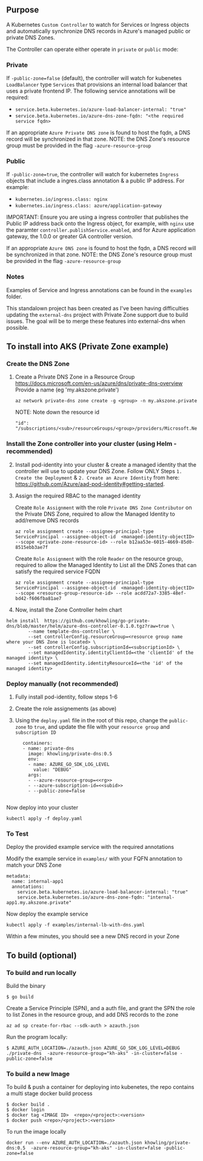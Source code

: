 ## Purpose

A Kubernetes `Custom Controller` to watch for Services or Ingress objects and automatically synchronize DNS records in Azure's managed public or private DNS Zones.


The Controller can operate either operate in `private` or `public` mode: 

### Private


If `-public-zone=false` (default), the controller will watch for kubenetes `LoadBalancer` type `Services` that provisions an internal load balancer that uses a private frontend IP. The following service annotations will be required:
  * `service.beta.kubernetes.io/azure-load-balancer-internal: "true"` 
  * `service.beta.kubernetes.io/azure-dns-zone-fqdn: "<the required service fqdn>`

If an appropriate `Azure Private DNS zone` is found to host the fqdn, a DNS record will be synchronized in that zone.  NOTE:  the DNS Zone's resource group must be provided in the flag `-azure-resource-group`

### Public

If `-public-zone=true`, the controller will watch for kubernetes `Ingress` objects that include a ingres.class annotation & a public IP address.  For example:
  * `kubernetes.io/ingress.class: nginx` 
  * `kubernetes.io/ingress.class: azure/application-gateway` 

IMPORTANT: Ensure you are using a ingress controller that publishes the Public IP address back onto the Ingress object, for example, with `nginx` use the paramter `controller.publishService.enabled`, and for Azure application gateway, the 1.0.0 or greater GA controller version. 

If an appropriate `Azure DNS zone` is found to host the fqdn, a DNS record will be synchronized in that zone.  NOTE:  the DNS Zone's resource group must be provided in the flag `-azure-resource-group`

### Notes

Examples of Service and Ingress annotations can be found in the `examples` folder.

This standalown project has been created as I've been having difficulties updating the `external-dns` project with Private Zone support due to build issues.  The goal will be to merge these features into external-dns when possible.


## To install into AKS (Private Zone example)


### Create the DNS Zone

1. Create a Private DNS Zone in a Resource Group https://docs.microsoft.com/en-us/azure/dns/private-dns-overview
Provide a name (eg 'my.akszone.private')

    ```
    az network private-dns zone create -g <group> -n my.akszone.private
    ```

    NOTE: Note down the resource id
    ```
    "id": "/subscriptions/<sub>/resourceGroups/<group>/providers/Microsoft.Network/privateDnsZones/<zone>",
    ```

### Install the Zone controller into your cluster (using Helm - recommended)

2. Install pod-identity into your cluster & create a managed identity that the controller will use to update your DNS Zone.  Follow ONLY Steps `1. Create the Deployment` & `2. Create an Azure Identity`  from here: https://github.com/Azure/aad-pod-identity#getting-started.


3. Assign the required RBAC to the managed identity

    Create `Role Assignment` with the role `Private DNS Zone Contributor` on the Private DNS Zone, required to allow the Managed Identity to add/remove DNS records

    ```
    az role assignment create --assignee-principal-type ServicePrincipal --assignee-object-id  <managed-identity-objectID> --scope <private-zone-resource-id> --role b12aa53e-6015-4669-85d0-8515ebb3ae7f
    ```


    Create `Role Assignment` with the role `Reader` on the resource group, required to allow the Managed Identity to List all the DNS Zones that can satisfy the required service FQDN

    ```
    az role assignment create --assignee-principal-type ServicePrincipal --assignee-object-id  <managed-identity-objectID> --scope <resource-group-resource-id> --role acdd72a7-3385-48ef-bd42-f606fba81ae7
    ```

3. Now, install the Zone Controller helm chart

  ```
  helm install  https://github.com/khowling/go-private-dns/blob/master/helm/azure-dns-controller-0.1.0.tgz?raw=true \
          --name template-dns-controller \
          --set controllerConfig.resourceGroup=<resource group name where your DNS Zone is located> \
          --set controllerConfig.subscriptionId=<subscriptionId> \
          --set managedIdentity.identityClientId=<the 'clientId' of the managed identity> \
          --set managedIdentity.identityResourceId=<the 'id' of the managed identity>
  ```




### Deploy manually (not recommended)

1. Fully install pod-identity, follow steps 1-6

2. Create the role assignements (as above)

3. Using the `deploy.yaml` file in the root of this repo, change the `public-zone` to `true`, and update the file with your `resource group` and `subscription ID`

```
      containers:
      - name: private-dns
        image: khowling/private-dns:0.5
        env:
        - name: AZURE_GO_SDK_LOG_LEVEL
          value: "DEBUG"
        args:
        - --azure-resource-group=<<rg>>
        - --azure-subscription-id=<<subid>>
        - --public-zone=false
        
```

Now deploy into your cluster

```
kubectl apply -f deploy.yaml
```


### To Test

Deploy the provided example service with the required annotations 

Modify the example service in `examples/` with your FQFN annotation to match your DNS Zone
```
metadata:
  name: internal-app1
  annotations:
    service.beta.kubernetes.io/azure-load-balancer-internal: "true"
    service.beta.kubernetes.io/azure-dns-zone-fqdn: "internal-app1.my.akszone.private"
```

Now deploy the example service

```
kubectl apply -f examples/internal-lb-with-dns.yaml
```

Within a few minutes, you should see a new DNS record in your Zone


## To build (optional)

### To build and run locally

Build the binary
```
$ go build
```

Create a Service Principle (SPN), and a auth file, and grant the SPN the role to list Zones in the resource group, and add DNS records to the zone
```
az ad sp create-for-rbac --sdk-auth > azauth.json
```

Run the program locally:

```
$ AZURE_AUTH_LOCATION=./azauth.json AZURE_GO_SDK_LOG_LEVEL=DEBUG ./private-dns  -azure-resource-group="kh-aks" -in-cluster=false -public-zone=false
```

### To build a new Image

To build & push a container for deploying into kubenetes, the repo contains a multi stage docker build process 

```
$ docker build .
$ docker login
$ docker tag <IMAGE ID>  <repo>/<project>:<version>
$ docker push <repo>/<project>:<version>
```

To run the image locally

```
docker run --env AZURE_AUTH_LOCATION=./azauth.json khowling/private-dns:0.5  -azure-resource-group="kh-aks" -in-cluster=false -public-zone=false
```
